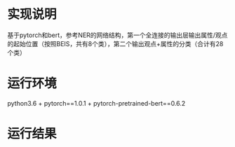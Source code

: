 ﻿# 实现说明
基于pytorch和bert，参考NER的网络结构，第一个全连接的输出层输出属性/观点的起始位置（按照BEIS，共有8个类），第二个输出观点+属性的分类（合计有28个类）

# 运行环境
python3.6 + pytorch==1.0.1 + pytorch-pretrained-bert==0.6.2

# 运行结果
